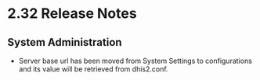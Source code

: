 # 2.32 Release Notes
## System Administration
- Server base url has been moved from System Settings to configurations and its value will be retrieved from dhis2.conf.
